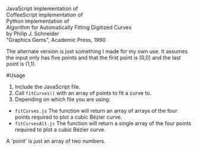 JavaScript implementation of  
CoffeeScript implementation of  
Python implementation of  
Algorithm for Automatically Fitting Digitized Curves  
by Philip J. Schneider  
"Graphics Gems", Academic Press, 1990

The alternate version is just something I made for my own use. It assumes the input only has five points and that the first point is (0,0) and the last point is (1,1).

#Usage
1. Include the JavaScript file.
2. Call `fitCurves()` with an array of points to fit a curve to.
3. Depending on which file you are using:
  * `fitCurves.js`
  The function will return an array of arrays of the four points required to plot a cubic Bézier curve.
  * `fitCurvesAlt.js` The function will return a single array of the four points required to plot a cubic Bézier curve.

A 'point' is just an array of two numbers.
